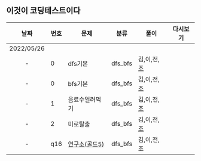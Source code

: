 ## 이것이 코딩테스트이다

날짜 | 번호 | 문제 | 분류 | 풀이 | 다시보기
:---: |--- |--- |--- |---|:---:|
2022/05/26 | | | | | | 
-|  0   | dfs기본 |dfs_bfs| 김,이,전,[조](../../dfs_bfs/dfs기본.py) | | 
-|  0   | bfs기본 | dfs_bfs | 김,이,전,[조](../main/조우석/dfs_bfs/bfs기본.py) | | 
-|  1   | 음료수얼려먹기 | dfs_bfs | 김,이,전,[조](../main/조우석/dfs_bfs/음료수얼려먹기.py) | | 
-|  2   | 미로탈출 | dfs_bfs | 김,이,전,[조](../main/조우석/dfs_bfs/미로탈출.py) | | 
-|  q16  | [연구소(골드5)](https://www.acmicpc.net/problem/14502) | dfs_bfs | 김,이,전,조 | | 
